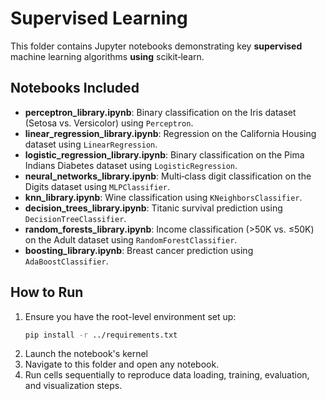 # Supervised Learning

This folder contains Jupyter notebooks demonstrating key **supervised** machine learning algorithms **using** scikit‑learn.

## Notebooks Included
- **perceptron_library.ipynb**: Binary classification on the Iris dataset (Setosa vs. Versicolor) using `Perceptron`.
- **linear_regression_library.ipynb**: Regression on the California Housing dataset using `LinearRegression`.
- **logistic_regression_library.ipynb**: Binary classification on the Pima Indians Diabetes dataset using `LogisticRegression`.
- **neural_networks_library.ipynb**: Multi‑class digit classification on the Digits dataset using `MLPClassifier`.
- **knn_library.ipynb**: Wine classification using `KNeighborsClassifier`.
- **decision_trees_library.ipynb**: Titanic survival prediction using `DecisionTreeClassifier`.
- **random_forests_library.ipynb**: Income classification (>50K vs. ≤50K) on the Adult dataset using `RandomForestClassifier`.
- **boosting_library.ipynb**: Breast cancer prediction using `AdaBoostClassifier`.

## How to Run
1. Ensure you have the root-level environment set up:
   ```bash
   pip install -r ../requirements.txt
2. Launch the notebook's kernel
3. Navigate to this folder and open any notebook.
4. Run cells sequentially to reproduce data loading, training, evaluation, and visualization steps.
